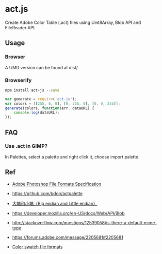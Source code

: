 # act.js

Create Adobe Color Table (.act) files using Uint8Array, Blob API and FileReader API.

## Usage

### Browser

A UMD version can be found at dist/.

### Browserify

```bash
npm install act-js --save
```

```javascript
var generate = require('act-js');
var colors = [[255, 0, 0], [0, 255, 0], [0, 0, 255]];
generate(colors, function(err, dataURL) {
    console.log(dataURL);
});
```

## FAQ

### Use .act in GIMP?

In Palettes, select a palette and right click it, choose import palette.

## Ref

- [Adobe Photoshop File Formats Specification](http://www.adobe.com/devnet-apps/photoshop/fileformatashtml/)

- https://github.com/bdon/actpalette

- [大端和小端（Big endian and Little endian）](http://www.cnblogs.com/luxiaoxun/archive/2012/09/05/2671697.html)

- https://developer.mozilla.org/en-US/docs/Web/API/Blob

- http://stackoverflow.com/questions/12539058/is-there-a-default-mime-type

- https://forums.adobe.com/message/2205681#2205681

- [Color swatch file formats](http://www.selapa.net/swatches/colors/fileformats.php)
